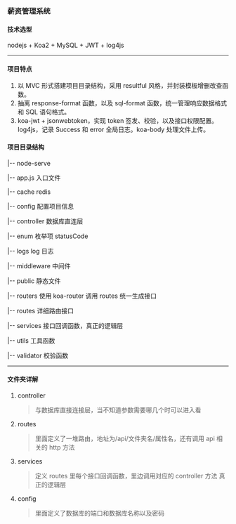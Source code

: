 ### 薪资管理系统

#### 技术选型

nodejs + Koa2 + MySQL + JWT + log4js

---

#### 项目特点

1. 以 MVC 形式搭建项目目录结构，采用 resultful 风格，并封装模板增删改查函数。
2. 抽离 response-format 函数，以及 sql-format 函数，统一管理响应数据格式和 SQL 语句格式。
3. koa-jwt + jsonwebtoken，实现 token 签发、校验，以及接口权限配置。log4js，记录 Success 和 error 全局日志。koa-body 处理文件上传。

#### 项目目录结构

|-- node-serve

|-- app.js 入口文件

|-- cache redis

|-- config 配置项目信息

|-- controller 数据库直连层

|-- enum 枚举项 statusCode

|-- logs log 日志

|-- middleware 中间件

|-- public 静态文件

|-- routers 使用 koa-router 调用 routes 统一生成接口

|-- routes 详细路由接口

|-- services 接口回调函数，真正的逻辑层

|-- utils 工具函数

|-- validator 校验函数

---

#### 文件夹详解

1. controller

   > 与数据库直接连接层，当不知道参数需要哪几个时可以进入看

2. routes

   > 里面定义了一堆路由，地址为/api/文件夹名/属性名，还有调用 api 相关的 http 方法

3. services

   > 定义 routes 里每个接口回调函数，里边调用对应的 controller 方法 真正的逻辑层

4. config

   > 里面定义了数据库的端口和数据库名称以及密码
